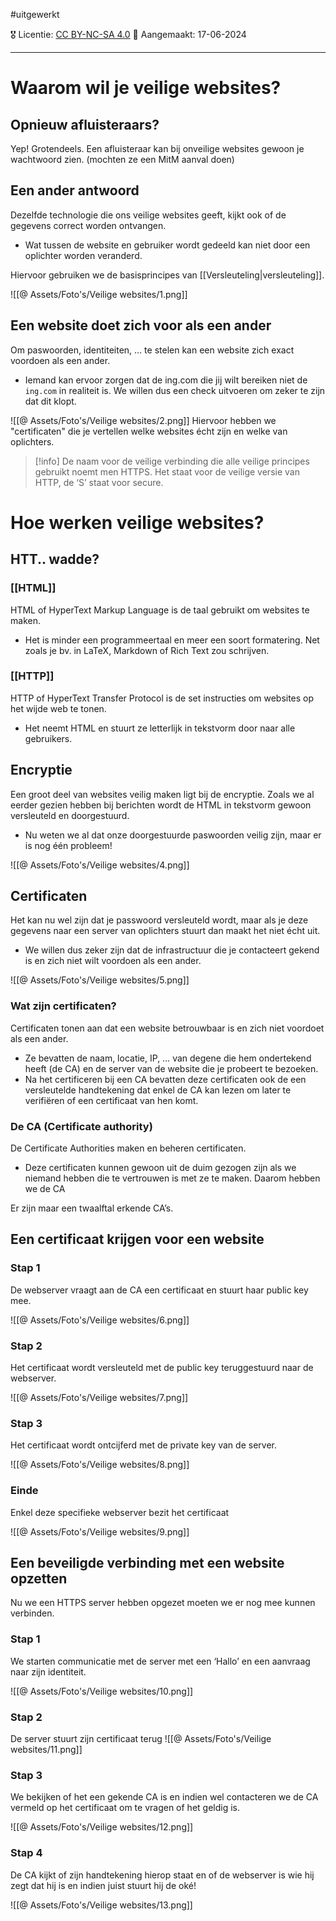 #uitgewerkt 

🎖️ Licentie: [CC BY-NC-SA 4.0](https://creativecommons.org/licenses/by-nc-sa/4.0/)
📅 Aangemaakt: 17-06-2024

---
# Waarom wil je veilige websites?
## Opnieuw afluisteraars?
Yep! Grotendeels. Een afluisteraar kan bij onveilige websites gewoon je wachtwoord zien. (mochten ze een MitM aanval doen)

## Een ander antwoord
Dezelfde technologie die ons veilige websites geeft, kijkt ook of de gegevens correct worden ontvangen. 
* Wat tussen de website en gebruiker wordt gedeeld kan niet door een oplichter worden veranderd.

Hiervoor gebruiken we de basisprincipes van [[Versleuteling|versleuteling]].

![[@ Assets/Foto's/Veilige websites/1.png]]
## Een website doet zich voor als een ander
Om paswoorden, identiteiten, … te stelen kan een website zich exact voordoen als een ander.
* Iemand kan ervoor zorgen dat de ing.com die jij wilt bereiken niet de `ing.com` in realiteit is. We willen dus een check uitvoeren om zeker te zijn dat dit klopt.

![[@ Assets/Foto's/Veilige websites/2.png]]
Hiervoor hebben we "certificaten" die je vertellen welke websites écht zijn en welke van oplichters.

>[!info]
>De naam voor de veilige verbinding die alle veilige principes gebruikt noemt men HTTPS. Het staat voor de veilige versie van HTTP, de ‘S’ staat voor secure.

# Hoe werken veilige websites?
## HTT.. wadde?
### [[HTML]]
HTML of HyperText Markup Language is de taal gebruikt om websites te maken.
* Het is minder een programmeertaal en meer een soort formatering. Net zoals je bv. in LaTeX, Markdown of Rich Text zou schrijven.

### [[HTTP]]
HTTP of HyperText Transfer Protocol is de set instructies om websites op het wijde web te tonen.
* Het neemt HTML en stuurt ze letterlijk in tekstvorm door naar alle gebruikers.

## Encryptie
Een groot deel van websites veilig maken ligt bij de encryptie. Zoals we al eerder gezien hebben bij berichten wordt de HTML in tekstvorm gewoon versleuteld en doorgestuurd.
* Nu weten we al dat onze doorgestuurde paswoorden veilig zijn, maar er is nog één probleem!

![[@ Assets/Foto's/Veilige websites/4.png]]

## Certificaten
Het kan nu wel zijn dat je passwoord versleuteld wordt, maar als je deze gegevens naar een server van oplichters stuurt dan maakt het niet écht uit.
* We willen dus zeker zijn dat de infrastructuur die je contacteert gekend is en zich niet wilt voordoen als een ander. 

![[@ Assets/Foto's/Veilige websites/5.png]]

### Wat zijn certificaten?
Certificaten tonen aan dat een website betrouwbaar is en zich niet voordoet als een ander.
* Ze bevatten de naam, locatie, IP, … van degene die hem ondertekend heeft (de CA) en de server van de website die je probeert te bezoeken.
* Na het certificeren bij een CA bevatten deze certificaten ook de een versleutelde handtekening dat enkel de CA kan lezen om later te verifiëren of een certificaat van hen komt.

### De CA (Certificate authority)
De Certificate Authorities maken en beheren certificaten.
* Deze certificaten kunnen gewoon uit de duim gezogen zijn als we niemand hebben die te vertrouwen is met ze te maken. Daarom hebben we de CA

Er zijn maar een twaalftal erkende CA’s. 


## Een certificaat krijgen voor een website
### Stap 1
De webserver vraagt aan de CA een certificaat en stuurt haar public key mee.

![[@ Assets/Foto's/Veilige websites/6.png]]

### Stap 2
Het certificaat wordt versleuteld met de public key teruggestuurd naar de webserver.

![[@ Assets/Foto's/Veilige websites/7.png]]

### Stap 3
Het certificaat wordt ontcijferd met de private key van de server.

![[@ Assets/Foto's/Veilige websites/8.png]]

### Einde
Enkel deze specifieke webserver bezit het certificaat

![[@ Assets/Foto's/Veilige websites/9.png]]

## Een beveiligde verbinding met een website opzetten
Nu we een HTTPS server hebben opgezet moeten we er nog mee kunnen verbinden. 
### Stap 1
We starten communicatie met de server met een ‘Hallo’ en een aanvraag naar zijn identiteit.

![[@ Assets/Foto's/Veilige websites/10.png]]

### Stap 2
De server stuurt zijn certificaat terug
![[@ Assets/Foto's/Veilige websites/11.png]]

### Stap 3
We bekijken of het een gekende CA is en indien wel contacteren we de CA vermeld op het certificaat om te vragen of het geldig is.

![[@ Assets/Foto's/Veilige websites/12.png]]

### Stap 4
De CA kijkt of zijn handtekening hierop staat en of de webserver is wie hij zegt dat hij is en indien juist stuurt hij de oké!

![[@ Assets/Foto's/Veilige websites/13.png]]